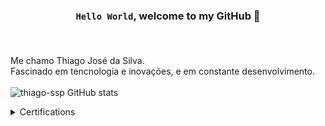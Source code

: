 

### <div><p align="center">`Hello World`, __welcome to my GitHub__ 👋</div></p><br>
Me chamo Thiago José da Silva.<br>
Fascinado em tencnologia e inovações, e em constante desenvolvimento.<br>
<br>
![thiago-ssp GitHub stats](https://github-readme-stats.vercel.app/api?username=thiago-ssp&show_icons=true&theme=transparent&hide_border=true&hide=issues,&bg_color=00000000)

<details>	<br>
   <summary>Certifications</summary>
  	<ul>
  	    <details><summary>Python - FIAP</summary><img alt="Python" src="https://on.fiap.com.br/pluginfile.php/1/local_nanocourses/certificado_nanocourse/64552/fa4a51276886c917a6a8281431e07e4e/certificado.png">
        </details>
      	<details><summary>DevOps & Agile Culture - FIAP</summary><img alt="DevOps & Agile Culture" src="https://on.fiap.com.br/pluginfile.php/1/local_nanocourses/certificado_nanocourse/51826/91388dcecce701914fa70b2fafe4743e/certificado.png">
        </details>
        <details><summary>Blockchain Advanced - FIAP</summary><img alt="Blockchain Advanced" src="https://on.fiap.com.br/pluginfile.php/1/local_nanocourses/certificado_nanocourse/51465/af4e7a217e6bd3f88e0a7c83b2c5c948/certificado.png">
        </details>
    </ul>	
</details>

